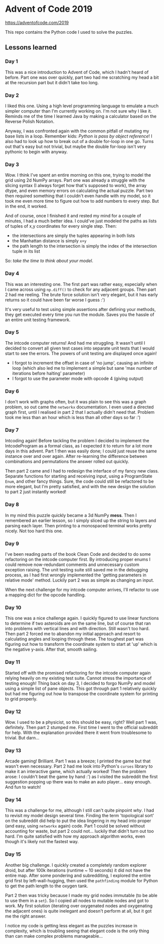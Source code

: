 # Advent of Code 2019
https://adventofcode.com/2019

This repo contains the Python code I used to solve the puzzles.

## Lessons learned

### Day 1
This was a nice introduction to Advent of Code, which I hadn't
heard of before. Part one was over quickly, part two had me
scratching my head a bit at the recursion part but it didn't
take too long.

### Day 2
I liked this one. Using a high level programming language to 
emulate a much simpler computer than I'm currently working on. 
I'm not sure why I like it. Reminds me of the time I learned Java
by making a calculator based on the Reverse Polish Notation.

Anyway, I was confronted again with the common pitfall of mutating
my base lists in a loop. Remember kids: _Python is pass by object
reference_! I also had to look up how to break out of a double 
for-loop in one go. Turns out that's easy but not trivial, but
maybe the double for-loop isn't very pythonic to begin with anyway.

### Day 3
Wow. I think I've spent an entire morning on this one, trying
to model the grid using 2d NumPy arrays. Part one was already
a struggle with the slicing syntax (I always forget how that's
supposed to work), the array dtype, and even memory errors on 
calculating the actual puzzle. Part two then required something
that I couldn't even handle with my model, so it took me even 
more time to figure out how to add numbers to every step. But
in the end, it worked.

And of course, once I finished it and rested my mind for a couple
of minutes, I had a much better idea. I could've just modeled 
the paths as lists of tuples of x,y coordinates for every single
step. Then:

- the intersections are simply the tuples appearing in both lists
- the Manhattan distance is simply `x+y`
- the path length to the intersection is simply the index of the
intersection tuple in its list

So: _take the time to think about your model_.

### Day 4
This was an interesting one. The first part was rather easy, 
especially when I came across using `np.diff()` to check for
any adjacent groups. Then part 2 had me reeling. The brute force
solution isn't very elegant, but it has early returns so it could
have been far worse I guess :')

It's very useful to test using simple assertions after defining your
methods, they get executed every time you run the module. Saves
you the hassle of an entire unit testing framework.

### Day 5
The intcode computer returns! And had me struggling. It wasn't until
I decided to convert all given test cases into separate unit tests 
that I would start to see the errors. The powers of unit testing
are displayed once again!

- I forgot to increment the offset in case of 'no jump', causing 
an infinite loop (which also led me to implement a simple but sane
'max number of iterations before halting' parameter)
- I forgot to use the parameter mode with opcode 4 (giving output)

### Day 6
I don't work with graphs often, but it was plain to see this was a
graph problem, so out came the `networkx` documentation. I even used
a directed graph first, until I realised in part 2 that I actually
didn't need that. Problem took me less than an hour which is less
than all other days so far :')

### Day 7
Intcoding again! Before tackling the problem I decided to implement
the IntcodeProgram as a formal class, as I expected it to return 
for a lot more days in this advent. Part 1 then was easily done; 
I could just reuse the same instance over and over again. After
re-learning the difference between combinations and permutations 
the answer rolled out quickly.

Then part 2 came and I had to redesign the interface of my fancy
new class. Separate functions for starting and receiving input, 
using a ProgramState `Enum`, and other fancy things. Sure, the
code could still be refactored to be more elegant, but I'm pretty
satisfied, and with the new design the solution to part 2 just 
instantly worked!

### Day 8
In my mind this puzzle quickly became a 3d NumPy **mess**. Then I
remembered an earlier lesson, so I simply sliced up the string to
layers and parsing each layer. Then printing to a monospaced
terminal works pretty nicely. Not too hard this one.

### Day 9
I've been reading parts of the book Clean Code and decided to do
some refactoring on the intcode computer first. By introducing
proper enums I could remove now-redundant comments and unnecessary
custom exception raising. The unit testing suite still saved me in
the debugging process, as I had first wrongly implemented the 
'getting parameters in relative mode' method. Luckily part 2 was
as simple as changing an input.

When the next challenge for my intcode computer arrives, I'll 
refactor to use a mapping dict for the opcode handling.

### Day 10
This one was a nice challenge again. I quickly figured to use
linear functions to determine if two asteroids are on the same
line, but of course that ran into problems with vertical lines
and with direction. Still wasn't too hard. Then part 2 forced me
to abandon my initial approach and resort to calculating angles
and looping through these. The toughest part was figuring out
how to transform the coordinate system to start at 'up' which is
the negative y-axis. After that, smooth sailing.

### Day 11
Started off with the promised refactoring for the intcode computer
again relying heavily on my existing test suite. Cannot stress
the importance of testing enough! Thing back on day 3, I decided
to forgo NumPy and model using a simple list of pane objects. 
This got through part 1 relatively quickly but had me figuring
out how to transpose the coordinate system for printing to grid
properly. 

### Day 12
Wow. I used to be a physicist, so this should be easy, right?
Well part 1 was, definitely. Then part 2 stumped me. First time
I went to the official subreddit for help. With the explanation
provided there it went from troublesome to trivial. But darn...

### Day 13
Arcade gaming! Brilliant. Part 1 was a breeze; I printed the game
but that wasn't even necessary. Part 2 had me look into Python's
`curses` library to make it an interactive game, which actually
worked! Then the problem arose: I couldn't beat the game by hand
:')  as I visited the subreddit the first suggestion popping up
there was to make an auto player... easy enough. And fun to watch!

### Day 14
This was a challenge for me, although I still can't quite pinpoint
_why_. I had to revisit my model design several time. Finding the
term 'topological sort' on the subreddit did help to put the idea
lingering in my head into proper (and easy, using `networkx` again)
code. Part 1 could be solved without accounting for waste, but part 2
could not... luckily that didn't turn out too hard. I'm quite
satisfied with how my approach algorithm works, even though it's
likely not the fastest way.

### Day 15
Another big challenge. I quickly created a completely random explorer
droid, but after 100k iterations (runtime ~ 10 seconds) it did not
have the entire map. After some pondering and subredditing, I explored
the entire grid first by left-wall-hugging, then used the `pathfinding`
module for Python to get the path length to the oxygen tank.

Part 2 then was tricky because I made my grid nodes immutable (to be
able to use them in a `set`). So I copied all nodes to mutable nodes
and got to work. My first solution (iterating over oxygenated nodes
and oxygenating the adjacent ones) is quite inelegant and doesn't
perform at all, but it got me the right answer.

I notice my code is getting less elegant as the puzzles increase in
complexity, which is troubling seeing that elegant code is the only
thing than can make complex problems manageable...